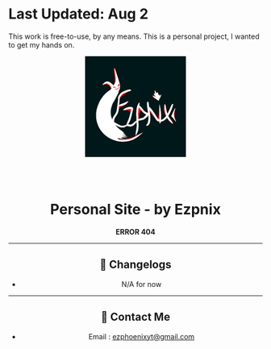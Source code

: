 # Last Updated: Aug 2
<p>This work is free-to-use, by any means. This is a personal project, I wanted to get my hands on.</p>

<div align="center">
<img width="200" height="200" src="images/ezpnix.png" align="center" alt="">

<br></br>


# Personal Site - by Ezpnix
**ERROR 404**


--- 
## 📢 Changelogs
- N/A for now

---

## 💬 Contact Me

-  Email : ezphoenixyt@gmail.com
